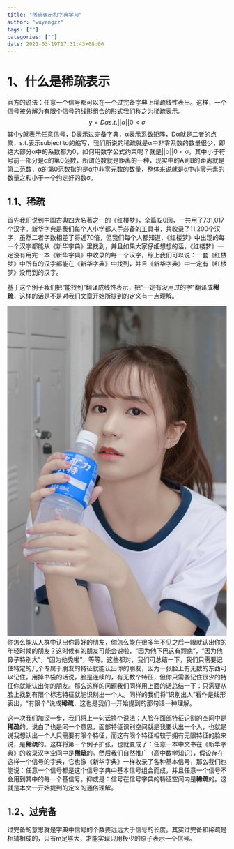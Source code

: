 ```yaml
---
title: "稀疏表示和字典学习"
author: "wuyangzz"
tags: [""]
categories: [""]
date: 2021-03-19T17:31:43+08:00
---
```

# 1、什么是稀疏表示
官方的说法：任意一个信号都可以在一个过完备字典上稀疏线性表出。这样，一个信号被分解为有限个信号的线形组合的形式我们称之为稀疏表示。
$$y = Dα s.t.||α||0 < σ$$
其中y就表示任意信号，D表示过完备字典，α表示系数矩阵，Dα就是二者的点乘，s.t.表示subject to的缩写，我们所说的稀疏就是α中非零系数的数量很少，即绝大部分α中的系数都为0，如何用数学公式约束呢？就是||α||0 < σ，其中小于符号前一部分是α的第0范数，所谓范数就是距离的一种，现实中的A到B的距离就是第二范数，α的第0范数指的是α中非零元数的数量，整体来说就是α中非零元素的数量之和小于一个约定好的数σ。
## 1.1、稀疏
首先我们说到中国古典四大名著之一的《红楼梦》，全篇120回，一共用了731,017个汉字。新华字典是我们每个人小学都人手必备的工具书，共收录了11,200个汉字，虽然二者字数相差了将近70倍，但我们每个人都知道，《红楼梦》中出现的每一个汉字都能从《新华字典》里找到，并且如果大家仔细想想的话，《红楼梦》一定没有用完一本《新华字典》中收录的每一个汉字，综上我们可以说：一套《红楼梦》中所有的汉字都能在《新华字典》中找到，并且《新华字典》中一定有《红楼梦》没用到的汉字。

基于这个例子我们把“能找到”翻译成线性表示，把“一定有没用过的字”翻译成**稀疏**，这样的话是不是对我们文章开始所提到的定义有一点理解。

![svd](https://raw.githubusercontent.com/wuyangzz/blog_image/main/svd.jpg)
你怎么能从人群中认出你最好的朋友，你怎么能在很多年不见之后一眼就认出你的年轻时候的朋友？这时候有的朋友可能会说啦，“因为他下巴这有颗痣”，“因为他鼻子特别大”，“因为他秃啦”，等等。这些都对，我们可总结一下，我们只需要记住特定的几个专属于朋友的特征就能认出你的朋友，因为一张脸上有无数的东西可以记住，用掉书袋的话说，脸是连续的，有无数个特征，但你只需要记住很少的特征你就能认出你的朋友。那么这样的问题我们同样用上面的话总结一下：只需要从脸上找到有限个标志特征就能识别出一个人。同样的我们将“识别出人”看作是线形表出，“有限个”说成**稀疏**，这也是我们一开始提到的那句话一种理解。

这一次我们加深一步，我们将上一句话换个说法：人脸在面部特征识别的空间中是**稀疏**的。说白了也是同一个意思，面部特征识别空间就是我要认出一个人，也就是说我想认出一个人只需要有限个特征，而这有限个特征相较于拥有无限特征的脸来说，是**稀疏**的。这样将第一个例子扩张，也就变成了：任意一本中文书在《新华字典》的收录汉字空间中是**稀疏**的。然后我们自然推广（高中数学知识），假设存在这样一个信号的字典，它也像《新华字典》一样收录了各种基本信号，那么我们也能说：任意一个信号都是这个信号字典中基本信号组合而成，并且任意一个信号不会用到其中的每一个基信号。抑或是：信号在信号字典的特征空间内是**稀疏**的。这就是本文一开始提到的定义的通俗理解。
## 1.2、过完备
过完备的意思就是字典中信号的个数要远远大于信号的长度。其实过完备和稀疏是相辅相成的，只有m足够大，才能实现只用极少的原子表示一个信号。